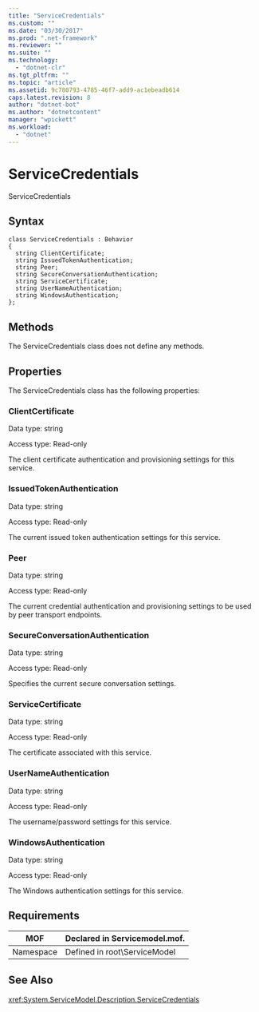 ```yaml
---
title: "ServiceCredentials"
ms.custom: ""
ms.date: "03/30/2017"
ms.prod: ".net-framework"
ms.reviewer: ""
ms.suite: ""
ms.technology: 
  - "dotnet-clr"
ms.tgt_pltfrm: ""
ms.topic: "article"
ms.assetid: 9c780793-4785-46f7-add9-ac1ebeadb614
caps.latest.revision: 8
author: "dotnet-bot"
ms.author: "dotnetcontent"
manager: "wpickett"
ms.workload: 
  - "dotnet"
---
```

# ServiceCredentials
ServiceCredentials  
  
## Syntax  
  
```  
class ServiceCredentials : Behavior  
{  
  string ClientCertificate;  
  string IssuedTokenAuthentication;  
  string Peer;  
  string SecureConversationAuthentication;  
  string ServiceCertificate;  
  string UserNameAuthentication;  
  string WindowsAuthentication;  
};  
```  
  
## Methods  
 The ServiceCredentials class does not define any methods.  
  
## Properties  
 The ServiceCredentials class has the following properties:  
  
### ClientCertificate  
 Data type: string  
  
 Access type: Read-only  
  
 The client certificate authentication and provisioning settings for this service.  
  
### IssuedTokenAuthentication  
 Data type: string  
  
 Access type: Read-only  
  
 The current issued token authentication settings for this service.  
  
### Peer  
 Data type: string  
  
 Access type: Read-only  
  
 The current credential authentication and provisioning settings to be used by peer transport endpoints.  
  
### SecureConversationAuthentication  
 Data type: string  
  
 Access type: Read-only  
  
 Specifies the current secure conversation settings.  
  
### ServiceCertificate  
 Data type: string  
  
 Access type: Read-only  
  
 The certificate associated with this service.  
  
### UserNameAuthentication  
 Data type: string  
  
 Access type: Read-only  
  
 The username/password settings for this service.  
  
### WindowsAuthentication  
 Data type: string  
  
 Access type: Read-only  
  
 The Windows authentication settings for this service.  
  
## Requirements  
  
|MOF|Declared in Servicemodel.mof.|  
|---------|-----------------------------------|  
|Namespace|Defined in root\ServiceModel|  
  
## See Also  
 <xref:System.ServiceModel.Description.ServiceCredentials>
